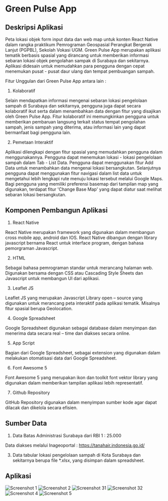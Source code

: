 # Green Pulse App

## Deskripsi Aplikasi
Peta lokasi objek form input data dan web map untuk konten React Native dalam rangka praktikum Pemrograman Geospasial Perangkat Bergerak Lanjut (PGPBL), Sekolah Vokasi UGM.
Green Pulse App merupakan aplikasi tematik berbasis spasial yang dirancang untuk memberikan informasi sebaran lokasi objek pengolahan sampak di Surabaya dan sekitarnya. Aplikasi didesain untuk memudahkan para pengguna dengan cepat menemukan pusat - pusat daur ulang dan tempat pembuangan sampah.

Fitur Unggulan dari Green Pulse App antara lain : 

1.	Kolaboratif 

Selain mendapatkan informasi mengenai sebaran lokasi pengelolaan sampah di Surabaya dan sekitarnya, pengguna juga dapat secara kolaboratif ikut serta dalam menambahkan data dengan fitur yang disajikan oleh Green Pulse App.   Fitur kolaboratif ini memungkinkan pengguna untuk memberikan pembaruan langsung terkait status tempat pengolahan sampah, jenis sampah yang diterima, atau informasi lain yang dapat bermanfaat bagi pengguna lain.

2.	Pemetaan Interaktif 

Aplikasi dilengkapi dengan fitur spasial yang memudahkan pengguna dalam menggunakannya. Pengguna dapat menemukan lokasi - lokasi pengelolaan sampah dalam Tab - List Data. Pengguna dapat menggunakan fitur Add Data untuk menambahkan data mengenai lokasi bersangkutan. Selanjutnya pengguna dapat menggunakan fitur navigasi dalam list data untuk    mengetahui lebih lengkapi rute menuju lokasi tersebut melalui Google Maps. Bagi pengguna yang memiliki preferensi basemap dari tampilan map yang digunakan, terdapat fitur 'Change Base Map' yang dapat diatur saat melihat sebaran lokasi bersangkutan. 

## Komponen Pembangun Aplikasi
1)	React Native 

React Native merupakan framework yang digunakan dalam membangun cross mobile app, android dan IOS. React Native dibangun dengan library javascript bernama React untuk interface program, dengan bahasa pemorgraman Javascript.

2)	HTML 

Sebagai bahasa pemrograman standar untuk merancang halaman web. Digunakan bersama dengan CSS atau Cascading Style Sheets dan Javascript untuk membangun UI dari aplikasi. 

3)	Leaflet JS

Leaflet JS yang merupakan Javascript Library open – source yang digunakan untuk merancang peta interaktif pada aplikasi tematik. Misalnya fitur spasial berupa Geolocation. 

4)	Google Spreadsheet 

Google Spreadsheet digunakan sebagai database dalam menyimpan dan menerima data secara real – time dan diakses secara online. 

5)	App Script 

Bagian dari Google Spreadsheet, sebagai extension yang digunakan dalam melakukan otomatisasi data dari Google Spreadsheet. 

6)	Font Awesome 5

Font Awesome 5 yang merupakan ikon dan toolkit font vektor library yang digunakan dalam memberikan tampilan aplikasi lebih representatif. 

7)	Github Repository

GitHub Repository digunakan dalam menyimpan sumber kode agar dapat dilacak dan dikelola secara efisien. 

## Sumber Data
1)	Data Batas Administrasi Surabaya dari RBI 1 : 25.000
   
Data diakses melalui Inageoportal : https://tanahair.indonesia.go.id/

3)	Data tabular lokasi pengelolaan sampah di Kota Surabaya dan sekitarnya berupa file *.xlsx, yang disimpan dalam spreadsheet. 

## Aplikasi 
![Screenshot 1](https://github.com/Shally593/pgpbl-responsi/assets/142763000/de197023-b1b7-40eb-af51-955cfccd3984)
![Screenshot 2](https://github.com/Shally593/pgpbl-responsi/assets/142763000/5fdd26b3-564b-4f7c-98c6-4bcf61fbb70e)
![Screenshot 31](https://github.com/Shally593/pgpbl-responsi/assets/142763000/32e384f0-1ce8-44d5-8bf3-9f969513bc02)
![Screenshot 32](https://github.com/Shally593/pgpbl-responsi/assets/142763000/bec5295f-c70a-473a-baf1-0daab4cd999c)
![Screenshot 4](https://github.com/Shally593/pgpbl-responsi/assets/142763000/572ab273-c5b4-46ed-9c26-a711f1d7208f)
![Screenshot 5](https://github.com/Shally593/pgpbl-responsi/assets/142763000/2b50c33c-6741-4e49-a674-e6e884b6b0bf)




